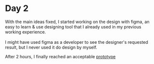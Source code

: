 # Day 2
With the main ideas fixed, I started working on the design with figma, an easy to learn & use designing tool that I already used in my previous working experience.
<br> <br>
I might have used figma as a developer to see the designer's requested result, but I never used it do design by myself. <br>

After 2 hours, I finally reached an acceptable [ prototype](https://www.figma.com/file/nTLzlmWmXdVgRHr3MqozcB/Untitled?node-id=0%3A1&t=bNlacR6objthZRIY-1)

